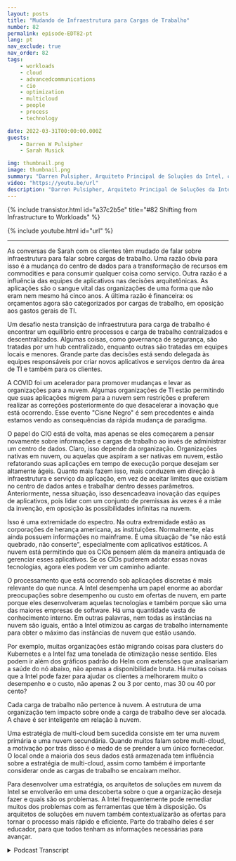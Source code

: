 ```yaml
---
layout: posts
title: "Mudando de Infraestrutura para Cargas de Trabalho"
number: 82
permalink: episode-EDT82-pt
lang: pt
nav_exclude: true
nav_order: 82
tags:
    - workloads
    - cloud
    - advancedcommunications
    - cio
    - optimization
    - multicloud
    - people
    - process
    - technology

date: 2022-03-31T00:00:00.000Z
guests:
    - Darren W Pulsipher
    - Sarah Musick

img: thumbnail.png
image: thumbnail.png
summary: "Darren Pulsipher, Arquiteto Principal de Soluções da Intel, continua sua conversa com Sarah Musick, Arquiteta de Soluções em Nuvem da Intel, sobre a mudança de infraestrutura para cargas de trabalho. Por favor, coloque na playlist Abraçando a Transformação Digital."
video: "https://youtu.be/url"
description: "Darren Pulsipher, Arquiteto Principal de Soluções da Intel, continua sua conversa com Sarah Musick, Arquiteta de Soluções em Nuvem da Intel, sobre a mudança de infraestrutura para cargas de trabalho. Por favor, coloque na playlist Abraçando a Transformação Digital."
---
```


<div>
{% include transistor.html id="a37c2b5e" title="#82 Shifting from Infrastructure to Workloads" %}

{% include youtube.html id="url" %}
</div>

---

As conversas de Sarah com os clientes têm mudado de falar sobre infraestrutura para falar sobre cargas de trabalho. Uma razão óbvia para isso é a mudança do centro de dados para a transformação de recursos em commodities e para consumir qualquer coisa como serviço. Outra razão é a influência das equipes de aplicativos nas decisões arquitetônicas. As aplicações são o sangue vital das organizações de uma forma que não eram nem mesmo há cinco anos. A última razão é financeira: os orçamentos agora são categorizados por cargas de trabalho, em oposição aos gastos gerais de TI.

Um desafio nesta transição de infraestrutura para carga de trabalho é encontrar um equilíbrio entre processos e carga de trabalho centralizados e descentralizados. Algumas coisas, como governança de segurança, são tratadas por um hub centralizado, enquanto outras são tratadas em equipes locais e menores. Grande parte das decisões está sendo delegada às equipes responsáveis por criar novos aplicativos e serviços dentro da área de TI e também para os clientes.

A COVID foi um acelerador para promover mudanças e levar as organizações para a nuvem. Algumas organizações de TI estão permitindo que suas aplicações migrem para a nuvem sem restrições e preferem realizar as correções posteriormente do que desacelerar a inovação que está ocorrendo. Esse evento "Cisne Negro" é sem precedentes e ainda estamos vendo as consequências da rápida mudança de paradigma.

O papel do CIO está de volta, mas apenas se eles começarem a pensar novamente sobre informações e cargas de trabalho ao invés de administrar um centro de dados. Claro, isso depende da organização. Organizações nativas em nuvem, ou aquelas que aspiram a ser nativas em nuvem, estão refatorando suas aplicações em tempo de execução porque desejam ser altamente ágeis. Quanto mais fazem isso, mais conduzem em direção à infraestrutura e serviço da aplicação, em vez de aceitar limites que existiam no centro de dados antes e trabalhar dentro desses parâmetros. Anteriormente, nessa situação, isso desencadeava inovação das equipes de aplicativos, pois lidar com um conjunto de premissas às vezes é a mãe da invenção, em oposição às possibilidades infinitas na nuvem.

Isso é uma extremidade do espectro. Na outra extremidade estão as corporações de herança americana, as instituições. Normalmente, elas ainda possuem informações no mainframe. É uma situação de "se não está quebrado, não conserte", especialmente com aplicativos estáticos. A nuvem está permitindo que os CIOs pensem além da maneira antiquada de gerenciar esses aplicativos. Se os CIOs puderem adotar essas novas tecnologias, agora eles podem ver um caminho adiante.

O processamento que está ocorrendo sob aplicações discretas é mais relevante do que nunca. A Intel desempenha um papel enorme ao abordar preocupações sobre desempenho ou custo em ofertas de nuvem, em parte porque eles desenvolveram aquelas tecnologias e também porque são uma das maiores empresas de software. Há uma quantidade vasta de conhecimento interno. Em outras palavras, nem todas as instâncias na nuvem são iguais, então a Intel otimizou as cargas de trabalho internamente para obter o máximo das instâncias de nuvem que estão usando.

Por exemplo, muitas organizações estão migrando coisas para clusters do Kubernetes e a Intel faz uma tonelada de otimização nesse sentido. Eles podem ir além dos gráficos padrão do Helm com extensões que analisariam a saúde do nó abaixo, não apenas a disponibilidade bruta. Há muitas coisas que a Intel pode fazer para ajudar os clientes a melhorarem muito o desempenho e o custo, não apenas 2 ou 3 por cento, mas 30 ou 40 por cento?

Cada carga de trabalho não pertence à nuvem. A estrutura de uma organização tem impacto sobre onde a carga de trabalho deve ser alocada. A chave é ser inteligente em relação à nuvem.

Uma estratégia de multi-cloud bem sucedida consiste em ter uma nuvem primária e uma nuvem secundária. Quando muitos falam sobre multi-cloud, a motivação por trás disso é o medo de se prender a um único fornecedor. O local onde a maioria dos seus dados está armazenada tem influência sobre a estratégia de multi-cloud, assim como também é importante considerar onde as cargas de trabalho se encaixam melhor.

Para desenvolver uma estratégia, os arquitetos de soluções em nuvem da Intel se envolverão em uma descoberta sobre o que a organização deseja fazer e quais são os problemas. A Intel frequentemente pode remediar muitos dos problemas com as ferramentas que têm à disposição. Os arquitetos de soluções em nuvem também contextualizarão as ofertas para tornar o processo mais rápido e eficiente. Parte do trabalho deles é ser educador, para que todos tenham as informações necessárias para avançar.



<details>
<summary> Podcast Transcript </summary>

<p></p>

</details>
